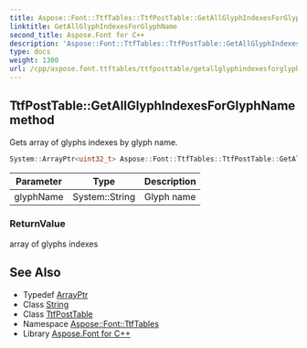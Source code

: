 ```yaml
---
title: Aspose::Font::TtfTables::TtfPostTable::GetAllGlyphIndexesForGlyphName method
linktitle: GetAllGlyphIndexesForGlyphName
second_title: Aspose.Font for C++
description: 'Aspose::Font::TtfTables::TtfPostTable::GetAllGlyphIndexesForGlyphName method. Gets array of glyphs indexes by glyph name in C++.'
type: docs
weight: 1300
url: /cpp/aspose.font.ttftables/ttfposttable/getallglyphindexesforglyphname/
---
```

## TtfPostTable::GetAllGlyphIndexesForGlyphName method


Gets array of glyphs indexes by glyph name.

```cpp
System::ArrayPtr<uint32_t> Aspose::Font::TtfTables::TtfPostTable::GetAllGlyphIndexesForGlyphName(System::String glyphName)
```


| Parameter | Type | Description |
| --- | --- | --- |
| glyphName | System::String | Glyph name |

### ReturnValue

array of glyphs indexes

## See Also

* Typedef [ArrayPtr](../../../system/arrayptr/)
* Class [String](../../../system/string/)
* Class [TtfPostTable](../)
* Namespace [Aspose::Font::TtfTables](../../)
* Library [Aspose.Font for C++](../../../)
